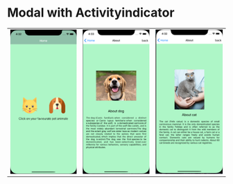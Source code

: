 # Modal with Activityindicator

<Table>
<Tr>
<Td><img src='./screenshot/sc1.png'></Td>
<Td><img src='./screenshot/sc2.png'></Td>
<Td><img src='./screenshot/sc3.png'></Td>
</Tr>
</Table>
